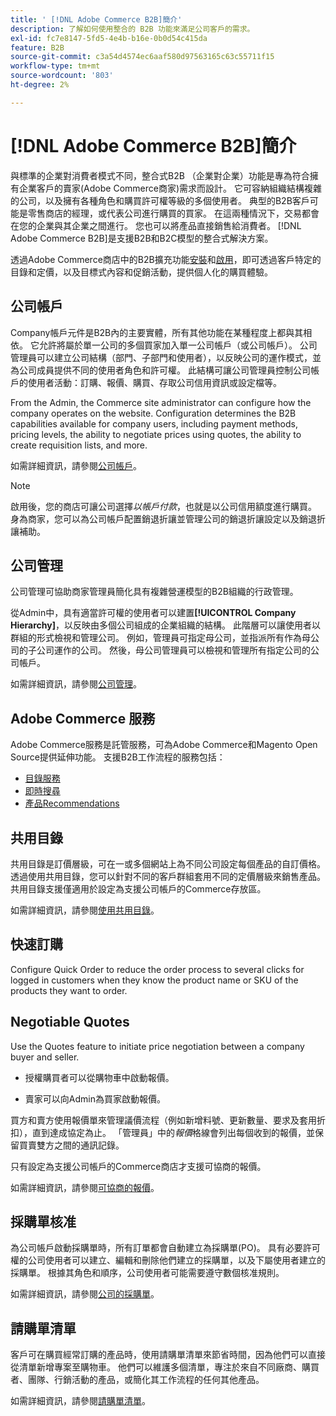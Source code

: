 ```yaml
---
title: ' [!DNL Adobe Commerce B2B]簡介'
description: 了解如何使用整合的 B2B 功能來滿足公司客戶的需求。
exl-id: fc7e8147-5fd5-4e4b-b16e-0b0d54c415da
feature: B2B
source-git-commit: c3a54d4574ec6aaf580d97563165c63c55711f15
workflow-type: tm+mt
source-wordcount: '803'
ht-degree: 2%

---
```


# [!DNL Adobe Commerce B2B]簡介

與標準的企業對消費者模式不同，整合式B2B （企業對企業）功能是專為符合擁有企業客戶的賣家(Adobe Commerce商家)需求而設計。 它可容納組織結構複雜的公司，以及擁有各種角色和購買許可權等級的多個使用者。 典型的B2B客戶可能是零售商店的經理，或代表公司進行購買的買家。 在這兩種情況下，交易都會在您的企業與其企業之間進行。 您也可以將產品直接銷售給消費者。 [!DNL Adobe Commerce B2B]是支援B2B和B2C模型的整合式解決方案。

透過Adobe Commerce商店中的B2B擴充功能[安裝](install.md)和[啟用](enable-basic-features.md)，即可透過客戶特定的目錄和定價，以及目標式內容和促銷活動，提供個人化的購買體驗。

## 公司帳戶

Company帳戶元件是B2B內的主要實體，所有其他功能在某種程度上都與其相依。 它允許將屬於單一公司的多個買家加入單一公司帳戶（或公司帳戶）。 公司管理員可以建立公司結構（部門、子部門和使用者），以反映公司的運作模式，並為公司成員提供不同的使用者角色和許可權。 此結構可讓公司管理員控制公司帳戶的使用者活動：訂購、報價、購買、存取公司信用資訊或設定檔等。

From the Admin, the Commerce site administrator can configure how the company operates on the website. Configuration determines the B2B capabilities available for company users, including payment methods, pricing levels, the ability to negotiate prices using quotes, the ability to create requisition lists, and more.

如需詳細資訊，請參閱[公司帳戶](account-companies.md)。

>[!NOTE]
>
>啟用後，您的商店可讓公司選擇&#x200B;_以帳戶付款_，也就是以公司信用額度進行購買。 身為商家，您可以為公司帳戶配置銷退折讓並管理公司的銷退折讓設定以及銷退折讓補助。

## 公司管理

公司管理可協助商家管理員簡化具有複雜營運模型的B2B組織的行政管理。

從Admin中，具有適當許可權的使用者可以建置&#x200B;**[!UICONTROL Company Hierarchy]**，以反映由多個公司組成的企業組織的結構。 此階層可以讓使用者以群組的形式檢視和管理公司。 例如，管理員可指定母公司，並指派所有作為母公司的子公司運作的公司。 然後，母公司管理員可以檢視和管理所有指定公司的公司帳戶。

如需詳細資訊，請參閱[公司管理](manage-companies.md)。

## Adobe Commerce 服務

Adobe Commerce服務是託管服務，可為Adobe Commerce和Magento Open Source提供延伸功能。 支援B2B工作流程的服務包括：

* [目錄服務](https://experienceleague.adobe.com/docs/commerce-merchant-services/catalog-service/guide-overview.html)
* [即時搜尋](https://experienceleague.adobe.com/docs/commerce-merchant-services/live-search/guide-overview.html)
* [產品Recommendations](https://experienceleague.adobe.com/docs/commerce-merchant-services/product-recommendations/guide-overview.html)

## 共用目錄

共用目錄是訂價層級，可在一或多個網站上為不同公司設定每個產品的自訂價格。 透過使用共用目錄，您可以針對不同的客戶群組套用不同的定價層級來銷售產品。 共用目錄支援僅適用於設定為支援公司帳戶的Commerce存放區。

如需詳細資訊，請參閱[使用共用目錄](catalog-shared.md)。

## 快速訂購

Configure Quick Order to reduce the order process to several clicks for logged in customers when they know the product name or SKU of the products they want to order.

[](quick-order.md)

## Negotiable Quotes

Use the Quotes feature to initiate price negotiation between a company buyer and seller.

* 授權購買者可以從購物車中啟動報價。

* 賣家可以向Admin為買家啟動報價。

買方和賣方使用報價單來管理議價流程（例如新增料號、更新數量、要求及套用折扣），直到達成協定為止。 「管理員」中的&#x200B;_報價_&#x200B;格線會列出每個收到的報價，並保留買賣雙方之間的通訊記錄。

只有設定為支援公司帳戶的Commerce商店才支援可協商的報價。

如需詳細資訊，請參閱[可協商的報價](quotes.md)。

## 採購單核准

為公司帳戶啟動採購單時，所有訂單都會自動建立為採購單(PO)。 具有必要許可權的公司使用者可以建立、編輯和刪除他們建立的採購單，以及下屬使用者建立的採購單。 根據其角色和順序，公司使用者可能需要遵守數個核准規則。

如需詳細資訊，請參閱[公司的採購單](purchase-order-flow.md)。

## 請購單清單

客戶可在購買經常訂購的產品時，使用請購單清單來節省時間，因為他們可以直接從清單新增專案至購物車。 他們可以維護多個清單，專注於來自不同廠商、購買者、團隊、行銷活動的產品，或簡化其工作流程的任何其他產品。

如需詳細資訊，請參閱[請購單清單](requisition-lists.md)。
